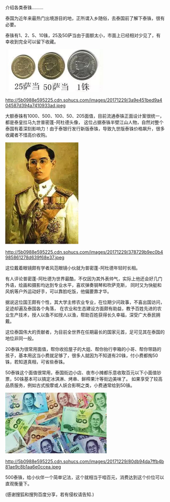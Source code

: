 介绍各类泰铢.........


泰国为近年来最热门出境游目的地，正所谓入乡随俗，去泰国前了解下泰铢，很有必要。

泰铢有1、2、5、10铢，25及50萨当由于面额太小，市面上已经相对少见了，有幸收到完全可以留下收藏。


![介绍各类泰铢](https://github.com/ywangnccu/ywang/blob/main/images/ThaiBaht/SmallThaiBaht.jpg)

http://5b0988e595225.cdn.sohucs.com/images/20171229/3a9e451bed9a404587d394a7410933ad.jpeg

大额泰铢有1000、500、100、50、205面值，目前流通泰铢正面设计案很统一，都是泰皇拉马九世普密蓬-阿杜德头像，
这位占据泰铢半壁江山人物，自然对整个泰国有着深刻影响力！由于泰银行发行新版泰铢，导致九世版泰铢价格飙升，很多收藏者不惜高价收购。


![介绍各类泰铢](https://github.com/ywangnccu/ywang/blob/main/images/ThaiBaht/BhumibolAdulyadej.jpg)

http://5b0988e595225.cdn.sohucs.com/images/20171229/378729b9ec0b4985861278d639f68e37.jpeg

这位戴着眼镜颇有学者风范眼镜小伙就为普密蓬-阿杜德年轻时长相。

有人评论普密蓬-阿杜德为世界最酷，不仅因为其外表帅气，实际上他还会好几门外语，绘画和摄影均达到专业水平，喜欢弹奏钢琴和吹萨克斯，
同时又为快艇和风帆等户外运动好手，可以靠脸吃饭，他偏要靠才华。

据说这位国王颇有个性，其大学主修农业专业，在位期少问政事，不喜出国访问，足迹却遍及泰国各个角落，
在农业和生态建设方面颇有助益，教予百姓先进的农业生产技术，授人以鱼不如授人以渔，帮助百姓获得长久幸福，深受广大泰民拥戴。

这位泰国伟大的贡献者，为目前全世界在任期最长的国家元首，足可见其在泰国的地位非同一般。

20泰铢为很常用面值，帮你收拾屋子的大姐、帮你抬行李箱的小哥、帮你带路的孩子，基本用这当小费就足够了，很多人就因为不知道有20铢，付小费都掏50铢，若知道真相，可省些泰铢。

50泰铢这个面值很常用，泰国街边小店、夜市小摊都乐意收取百元以下小面值钞票，50铢基本可以搞定冰淇淋、烤串、鲜榨果汁等街边美味了。
如果享受了较高品质服务，例如古式按摩或人妖合影啊之类，小费通常给到50铢。


![介绍各类泰铢](https://github.com/ywangnccu/ywang/blob/main/images/ThaiBaht/BigThaiBaht.jpg)

http://5b0988e595225.cdn.sohucs.com/images/20171229/80db94da7ffb4b81ae9c8b1aa6e0ccea.jpeg

500泰铢，给小伙伴一个简单记法，这个就相当于咱百元，消费达到这个价位可以直观衡量下。


(感谢搜狐和搜狗百度分享，若有侵权请告知.)
